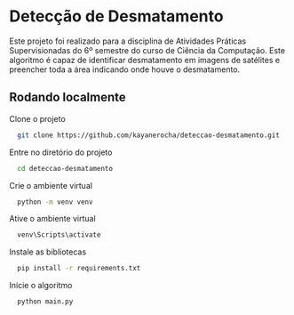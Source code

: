 
# Detecção de Desmatamento

Este projeto foi realizado para a disciplina de Atividades Práticas Supervisionadas do 6º semestre do curso de Ciência da Computação.
Este algoritmo é capaz de identificar desmatamento em imagens de satélites e preencher toda a área indicando onde houve o desmatamento.




## Rodando localmente

Clone o projeto

```bash
  git clone https://github.com/kayanerocha/deteccao-desmatamento.git
```

Entre no diretório do projeto

```bash
  cd deteccao-desmatamento
```

Crie o ambiente virtual

```bash
  python -m venv venv
```

Ative o ambiente virtual

```bash
  venv\Scripts\activate
```

Instale as bibliotecas

```bash
  pip install -r requirements.txt
```

Inicie o algoritmo

```bash
  python main.py
```